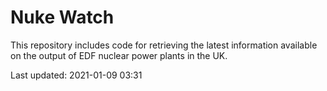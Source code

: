 # Nuke Watch

This repository includes code for retrieving the latest information available on the output of EDF nuclear power plants in the UK.

Last updated: 2021-01-09 03:31